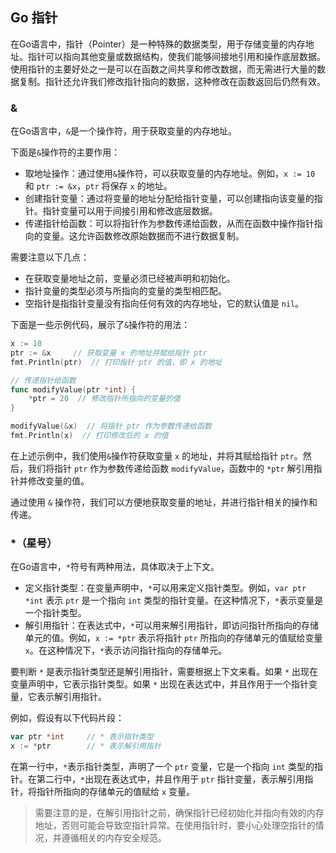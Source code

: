 ## Go 指针	

在Go语言中，指针（Pointer）是一种特殊的数据类型，用于存储变量的内存地址。指针可以指向其他变量或数据结构，使我们能够间接地引用和操作底层数据。       
使用指针的主要好处之一是可以在函数之间共享和修改数据，而无需进行大量的数据复制。指针还允许我们修改指针指向的数据，这种修改在函数返回后仍然有效。
### &
在Go语言中，`&`是一个操作符，用于获取变量的内存地址。

下面是`&`操作符的主要作用： 

* 取地址操作：通过使用`&`操作符，可以获取变量的内存地址。例如，`x := 10` 和 `ptr := &x`，`ptr` 将保存 `x` 的地址。  
* 创建指针变量：通过将变量的地址分配给指针变量，可以创建指向该变量的指针。指针变量可以用于间接引用和修改底层数据。  
* 传递指针给函数：可以将指针作为参数传递给函数，从而在函数中操作指针指向的变量。这允许函数修改原始数据而不进行数据复制。    

需要注意以下几点：  
- 在获取变量地址之前，变量必须已经被声明和初始化。  
- 指针变量的类型必须与所指向的变量的类型相匹配。    
- 空指针是指指针变量没有指向任何有效的内存地址，它的默认值是 `nil`。    

下面是一些示例代码，展示了`&`操作符的用法： 
```go
x := 10
ptr := &x     // 获取变量 x 的地址并赋给指针 ptr
fmt.Println(ptr)  // 打印指针 ptr 的值，即 x 的地址

// 传递指针给函数
func modifyValue(ptr *int) {
    *ptr = 20  // 修改指针所指向的变量的值
}

modifyValue(&x)  // 将指针 ptr 作为参数传递给函数
fmt.Println(x)  // 打印修改后的 x 的值
```

在上述示例中，我们使用`&`操作符获取变量 `x` 的地址，并将其赋给指针 `ptr`。然后，我们将指针 `ptr` 作为参数传递给函数 `modifyValue`，函数中的 `*ptr` 解引用指针并修改变量的值。

通过使用 `&` 操作符，我们可以方便地获取变量的地址，并进行指针相关的操作和传递。


### *（星号）
在Go语言中，`*`符号有两种用法，具体取决于上下文。       

* 定义指针类型：在变量声明中，`*`可以用来定义指针类型。例如，`var ptr *int` 表示 `ptr` 是一个指向 `int` 类型的指针变量。在这种情况下，`*`表示变量是一个指针类型。   
* 解引用指针：在表达式中，`*`可以用来解引用指针，即访问指针所指向的存储单元的值。例如，`x := *ptr` 表示将指针 `ptr` 所指向的存储单元的值赋给变量 `x`。在这种情况下，`*`表示访问指针指向的存储单元。 

要判断 `*` 是表示指针类型还是解引用指针，需要根据上下文来看。如果 `*` 出现在变量声明中，它表示指针类型。如果 `*` 出现在表达式中，并且作用于一个指针变量，它表示解引用指针。 

例如，假设有以下代码片段：  
```go
var ptr *int     // * 表示指针类型
x := *ptr        // * 表示解引用指针
```

在第一行中，`*`表示指针类型，声明了一个 `ptr` 变量，它是一个指向 `int` 类型的指针。在第二行中，`*`出现在表达式中，并且作用于 `ptr` 指针变量，表示解引用指针，将指针所指向的存储单元的值赋给 `x` 变量。  

>需要注意的是，在解引用指针之前，确保指针已经初始化并指向有效的内存地址，否则可能会导致空指针异常。在使用指针时，要小心处理空指针的情况，并遵循相关的内存安全规范。

